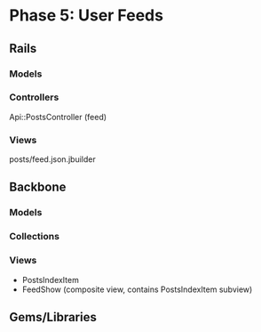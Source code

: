 # Phase 5: User Feeds

## Rails
### Models

### Controllers
Api::PostsController (feed)

### Views
posts/feed.json.jbuilder

## Backbone
### Models

### Collections

### Views
* PostsIndexItem
* FeedShow (composite view, contains PostsIndexItem subview)


## Gems/Libraries
